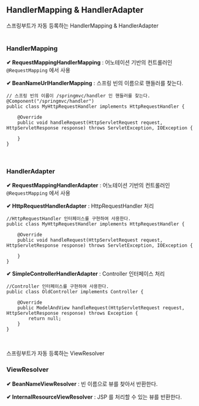 ## HandlerMapping & HandlerAdapter
스프링부트가 자동 등록하는 HandlerMapping & HandlerAdapter<br>
<br>
### HandlerMapping
**✔ RequestMappingHandlerMapping** : 어노테이션 기반의 컨트롤러인 `@RequestMapping` 에서 사용

**✔ BeanNameUrlHandlerMapping** : 스프링 빈의 이름으로 핸들러를 찾는다.
```
// 스프링 빈의 이름이 /springmvc/handler 인 핸들러를 찾는다. 
@Component("/springmvc/handler")
public class MyHttpRequestHandler implements HttpRequestHandler {

    @Override
    public void handleRequest(HttpServletRequest request, HttpServletResponse response) throws ServletException, IOException {
    
    }
}
```

<br>

### HandlerAdapter
**✔ RequestMappingHandlerAdapter** : 어노테이션 기반의 컨트롤러인 `@RequestMapping` 에서 사용

**✔ HttpRequestHandlerAdapter** : HttpRequestHandler 처리
```
//HttpRequestHandler 인터페이스를 구현하여 사용한다.
public class MyHttpRequestHandler implements HttpRequestHandler {

    @Override
    public void handleRequest(HttpServletRequest request, HttpServletResponse response) throws ServletException, IOException {
    
    }
}
```
**✔ SimpleControllerHandlerAdapter** : Controller 인터페이스 처리
```
//Controller 인터페이스를 구현하여 사용한다.
public class OldController implements Controller {

    @Override
    public ModelAndView handleRequest(HttpServletRequest request, HttpServletResponse response) throws Exception {
        return null;
    }
}
```

<br>

스프링부트가 자동 등록하는 ViewResolver

### ViewResolver

**✔ BeanNameViewResolver** : 빈 이름으로 뷰를 찾아서 반환한다.

**✔ InternalResourceViewResolver** : JSP 를 처리할 수 있는 뷰를 반환한다.
